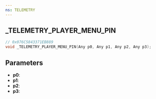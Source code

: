 ```yaml
---
ns: TELEMETRY
---
```

## _TELEMETRY_PLAYER_MENU_PIN

```c
// 0x076C5843371EB889
void _TELEMETRY_PLAYER_MENU_PIN(Any p0, Any p1, Any p2, Any p3);
```

## Parameters
* **p0**:
* **p1**:
* **p2**:
* **p3**:

